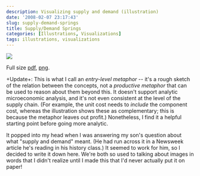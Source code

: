 ```yaml
---
description: Visualizing supply and demand (illustration)
date: '2008-02-07 23:17:43'
slug: supply-demand-springs
title: Supply/Demand Springs
categories: [Illustrations, Visualizations]
tags: illustrations, visualizations
---
```


[![](http://images.osteele.com/2008/supply-demand-small.png)](http://images.osteele.com/2008/supply-demand.png)

Full size [pdf](http://images.osteele.com/2008/supply-demand.pdf), [png](http://images.osteele.com/2008/supply-demand.png).

<!-- more -->

+Update+: This is what I call an *entry-level metaphor* -- it's a rough sketch of the relation between the concepts, not a *productive metaphor* that can be used to reason about them beyond this.  It doesn't support analytic microeconomic analysis, and it's not even consistent at the level of the supply chain.  (For example, the unit cost needs to _include_ the component cost, whereas the illustration shows these as complementary; this is because the metaphor leaves out profit.)  Nonetheless, I find it a helpful starting point before going more analytic.

It popped into my head when I was answering my son's question about what "supply and demand" meant.  (He had run across it in a Newsweek article he's reading in his history class.)  It seemed to work for him, so I decided to write it down here.  We're both so used to talking about images in words that I didn't realize until I made this that I'd never actually put it on paper!
